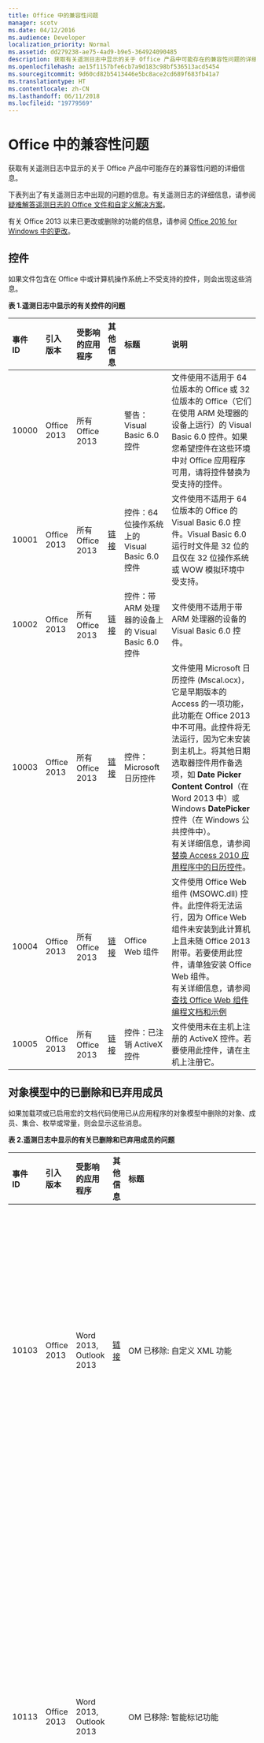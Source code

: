 ```yaml
---
title: Office 中的兼容性问题
manager: scotv
ms.date: 04/12/2016
ms.audience: Developer
localization_priority: Normal
ms.assetid: dd279238-ae75-4ad9-b9e5-364924090485
description: 获取有关遥测日志中显示的关于 Office 产品中可能存在的兼容性问题的详细信息。
ms.openlocfilehash: ae15f1157bfe6cb7a9d183c98bf536513acd5454
ms.sourcegitcommit: 9d60cd82b5413446e5bc8ace2cd689f683fb41a7
ms.translationtype: HT
ms.contentlocale: zh-CN
ms.lasthandoff: 06/11/2018
ms.locfileid: "19779569"
---
```

# <a name="compatibility-issues-in-office"></a>Office 中的兼容性问题

获取有关遥测日志中显示的关于 Office 产品中可能存在的兼容性问题的详细信息。
  
下表列出了有关遥测日志中出现的问题的信息。有关遥测日志的详细信息，请参阅[疑难解答遥测日志的 Office 文件和自定义解决方案](troubleshooting-office-files-and-custom-solutions-with-the-telemetry-log.md)。
  
有关 Office 2013 以来已更改或删除的功能的信息，请参阅 [Office 2016 for Windows 中的更改](https://technet.microsoft.com/library/mt715497%28v=office.16%29.aspx)。
  
## <a name="controls"></a>控件
<a name="OEV_CompatIssues_Controls"> </a>

如果文件包含在 Office 中或计算机操作系统上不受支持的控件，则会出现这些消息。
  
**表 1.遥测日志中显示的有关控件的问题**

|**事件 ID**|**引入版本**|**受影响的应用程序**|**其他信息**|**标题**|**说明**|
|:-----|:-----|:-----|:-----|:-----|:-----|
|10000  <br/> |Office 2013  <br/> |所有 Office 2013  <br/> ||警告：Visual Basic 6.0 控件  <br/> |文件使用不适用于 64 位版本的 Office 或 32 位版本的 Office（它们在使用 ARM 处理器的设备上运行）的 Visual Basic 6.0 控件。如果您希望控件在这些环境中对 Office 应用程序可用，请将控件替换为受支持的控件。  <br/> |
|10001  <br/> |Office 2013  <br/> |所有 Office 2013  <br/> |[链接](http://msdn.microsoft.com/zh-CN/vbasic/ms788708.aspx) <br/> |控件：64 位操作系统上的 Visual Basic 6.0 控件  <br/> |文件使用不适用于 64 位版本的 Office 的 Visual Basic 6.0 控件。Visual Basic 6.0 运行时文件是 32 位的且仅在 32 位操作系统或 WOW 模拟环境中受支持。  <br/> |
|10002  <br/> |Office 2013  <br/> |所有 Office 2013  <br/> |[链接](http://msdn.microsoft.com/zh-CN/vbasic/ms788708.aspx) <br/> |控件：带 ARM 处理器的设备上的 Visual Basic 6.0 控件  <br/> |文件使用不适用于带 ARM 处理器的设备的 Visual Basic 6.0 控件。  <br/> |
|10003  <br/> |Office 2013  <br/> |所有 Office 2013  <br/> |[链接](http://technet.microsoft.com/zh-CN/library/cc179181.aspx) <br/> |控件：Microsoft 日历控件  <br/> |文件使用 Microsoft 日历控件 (Mscal.ocx)，它是早期版本的 Access 的一项功能，此功能在 Office 2013 中不可用。此控件将无法运行，因为它未安装到主机上。将其他日期选取器控件用作备选项，如 **Date Picker Content Control**（在 Word 2013 中）或 Windows **DatePicker** 控件（在 Windows 公共控件中）。  <br/> 有关详细信息，请参阅[替换 Access 2010 应用程序中的日历控件](http://msdn.microsoft.com/library/dc6ba80d-b1fa-4596-b484-5e729cae4d70)。  <br/> |
|10004  <br/> |Office 2013  <br/> |所有 Office 2013  <br/> |[链接](http://support.microsoft.com/kb/972129) <br/> |Office Web 组件  <br/> |文件使用 Office Web 组件 (MSOWC.dll) 控件。此控件将无法运行，因为 Office Web 组件未安装到此计算机上且未随 Office 2013 附带。若要使用此控件，请单独安装 Office Web 组件。  <br/> 有关详细信息，请参阅[查找 Office Web 组件编程文档和示例](http://support.microsoft.com/kb/319793) <br/> |
|10005  <br/> |Office 2013  <br/> |所有 Office 2013  <br/> |[链接](http://office.microsoft.com/en-us/access-help/embedded-object-and-activex-control-policy-settings-error-HA101825674.aspx?CTT=1) <br/> |控件：已注销 ActiveX 控件  <br/> |文件使用未在主机上注册的 ActiveX 控件。若要使用此控件，请在主机上注册它。  <br/> |
   
## <a name="removed-and-deprecated-members-in-the-object-model"></a>对象模型中的已删除和已弃用成员
<a name="OEV_CompatIssues_Removed"> </a>

如果加载项或已启用宏的文档代码使用已从应用程序的对象模型中删除的对象、成员、集合、枚举或常量，则会显示这些消息。 
  
**表 2.遥测日志中显示的有关已删除和已弃用成员的问题**

|**事件 ID**|**引入版本**|**受影响的应用程序**|**其他信息**|**标题**|**说明**|
|:-----|:-----|:-----|:-----|:-----|:-----|
|10103  <br/> |Office 2013  <br/> |Word 2013, Outlook 2013  <br/> |[链接](http://support.microsoft.com/kb/2445062) <br/> |OM 已移除: 自定义 XML 功能  <br/> | 自定义 XML 功能已从 Word 中移除。 以下方法和属性已被隐藏，如果访问它们，则将返回运行时错误：<br/><br/>- **XMLNodes.Add** 方法  <br/>- **Document.XMLHideNamespaces** 属性  <br/>- **Document.XMLSaveDataOnly** 属性  <br/>- **Document.XMLSchemaViolations** 属性  <br/>- **XMLSchemaViolations** 对象及其所有成员  <br/>- **XMLSchemaViolation** 对象及其所有成员  <br/>如果指定 **WdTaskPanes** 枚举的 **wdTaskPaneXMLStructure** 常量 (5)，则为 - **Application.TaskPanes**  <br/>- **Options.PrintXMLTag** 属性  <br/>- **View.ShowXMLMarkup** 属性  <br/>- **XMLChildNodeSuggestions** 集合及其所有成员  <br/>- **XMLChildNodeSuggestion** 对象及其所有成员  <br/>- **Selection.XMLParentNode** 属性  <br/>- **Range.XMLParentNode** 属性  <br/> |
|10113  <br/> |Office 2013  <br/> |Word 2013, Outlook 2013  <br/> ||OM 已移除: 智能标记功能  <br/> | 从 Word 中删除 SmartTags 功能。以下方法和属性已被隐藏，如果访问它们，则将返回运行时错误：<br/>- **SmartTag** 对象和成员  <br/>- **SmartTags** 集合和成员  <br/>- **SmartTagAction** 对象和成员  <br/>- **SmartTagActions** 集合和成员  <br/>- **SmartTagType** 对象和成员  <br/>- **SmartTagTypes** 集合和成员  <br/>- **XMLNode.SmartTag** 属性  <br/><br/>  以下方法已被隐藏，如果访问它们，则将自行失败：  <br/>- **Document.CheckNewSmartTags** 方法  <br/>- **Document.RecheckSmartTags** 方法  <br/>- **Document.RemoveSmartTags** 方法  <br/><br/>以下属性已被隐藏，如果访问它们，则将始终返回 False：  <br/>- **Document.EmbedSmartTags** 属性  <br/>- **Document.SmartTagsAsXMLProps** 属性  <br/>- **Options.LabelSmartTags** 属性  <br/>- **Options.DisplaySmartTagButtons** 属性  <br/>- **EmailOptions.EmbedSmartTag** 属性  <br/><br/>以下属性已被隐藏，如果访问它们，则将始终返回 True：  <br/>- **View.DisplaySmartTags** 属性<br/><br/>  以下属性已被隐藏，如果访问它们，则将始终返回一个空集合：  <br/>- **Application.SmartTagTypes** 属性  <br/>- **Document.SmartTags** 属性  <br/>- **Range.SmartTags** 属性  <br/>- **Selection.SmartTags** 属性  <br/> |
|10115  <br/> |Office 2013  <br/> |Word 2013、Outlook 2013  <br/> ||OM 已移除: AutoSummary 功能  <br/> | 已从 Word 中删除 AutoSummary 功能。以下方法和属性已被隐藏，如果访问它们，则将返回运行时错误：<br/>- **Document.AutoSummarize** 方法  <br/>- **Document.ShowSummary** 属性  <br/>- **Document.SummaryViewMode** 属性  <br/>- **Document.SummaryLength** 属性  <br/> |
|10116  <br/> |Office 2013  <br/> |Word 2013, Outlook 2013  <br/> ||OM 已移除: 条码功能  <br/> | 从 Word 中删除信封的 Barcode 功能。以下属性已被隐藏，如果访问它们，则将始终返回 FALSE：<br/>- **Envelope.DefaultPrintBarCode** 属性  <br/>- **MailingLabel.DefaultPrintBarCode** 属性  <br/> |
|10117  <br/> |Office 2013  <br/> |Word 2013, Outlook 2013  <br/> ||OM 已移除: Window.DocumentMapPercentWidth 属性  <br/> |**Window.DocumentMapPercentWidth** 属性已在 Word 中隐藏。 如果访问此属性，则将引发运行时错误。  <br/> |
|10122  <br/> |Office 2013  <br/> |Word 2013, Outlook 2013  <br/> ||OM 已移除: Application.FileSearch  <br/> |已从 Office 2007 中删除 **Application.FileSearch**。如果访问此属性，则将返回错误。若要解决此问题，请使用 [FileSystemObject](http://msdn.microsoft.com/library/7ad2dad3-c6d8-90a6-77a5-c712da8316f3%28Office.15%29.aspx) 以递归方式搜索目录来查找特定文件。  <br/> |
|10145  <br/> |Office 2013  <br/> |Excel 2013  <br/> ||OM 已移除: Application.FileSearch  <br/> |在 Office 2007 中删除 **Application.FileSearch** 属性。如果访问此属性，则将返回错误。若要解决此问题，请使用 [FileSystemObject](http://msdn.microsoft.com/library/7ad2dad3-c6d8-90a6-77a5-c712da8316f3%28Office.15%29.aspx) 以递归方式搜索目录来查找特定文件。  <br/> |
|10154  <br/> |Office 2013  <br/> |Excel 2013  <br/> ||OM 已移除: 智能标记功能  <br/> | 从 Excel 中删除 SmartTags 功能。以下属性已被隐藏，如果访问它们，则将始终返回 FALSE：  <br/>- **Application.SmartTagRecognizers** 属性  <br/><br/>以下方法和属性已被隐藏，如果访问它们，则将返回运行时错误：  <br/>- **SmartTag** 对象和成员  <br/>- **SmartTags** 集合和成员  <br/>- **SmartTagAction** 对象和成员  <br/>- **SmartTagActions** 集合和成员  <br/>- **SmartTagOptions** 集合和成员  <br/>- **SmartTagRecognizer** 对象和成员  <br/>- **SmartTagRecognizers** 集合和成员  <br/><br/>  以下方法已被隐藏，如果访问它们，则将自行失败：  <br/>- **Workbook.RecheckSmartTags** 方法  <br/><br/>以下属性已被隐藏，如果访问它们，则将始终返回一个空集合：  <br/>- **Workbook.SmartTagOptions** 属性  <br/>- **Worksheet.SmartTags** 属性  <br/>- **Range.SmartTags** 属性  <br/>- **IRange.SmartTags** 属性  <br/>- **DialogSheet.SmartTags** 属性  <br/>- **IDialogSheet.SmartTags** 属性  <br/> |
|10155  <br/> |Office 2013  <br/> |所有 Office 2013  <br/> ||OM 已移除: ToolbarButton.Edit 方法  <br/> |已删除 CommandBar 按钮编辑器。如果调用它，则此方法自行失败。可使用 [CommandBarButton.PasteFace](http://msdn.microsoft.com/library/1c4179c4-b6b5-527f-5027-25ced8ee907d%28Office.15%29.aspx) 方法或使用 [CommandBarButton.Picture](http://msdn.microsoft.com/library/b9a2d133-23a8-ac09-8b8b-08eda1210717%28Office.15%29.aspx) 和 [CommandBarButton.Mask](http://msdn.microsoft.com/library/de7179ac-6b39-2323-d84a-23abe3ed3167%28Office.15%29.aspx) 属性将自定义图像应用于旧的 CommandBar 按钮。  <br/> |
|10159  <br/> |Office 2016  <br/> |Word  <br/> ||OM 已禁用：SkyDriveSignInOption  <br/> |SkyDriveSignInOption 已禁用。改为使用 CloudSignInOption。  <br/> |
   
## <a name="behavior-changes-in-the-object-model"></a>对象模型中的行为更改
<a name="OEV_CompatIssues_Changed"> </a>

如果外接程序或已启用宏的文档代码使用其行为与早期版本的 Office 中的行为不同的对象、成员、集合、枚举或常量，则会显示这些消息。
  
**表 3. 遥测日志中显示的有关行为更改的问题**

|**事件 ID**|**引入版本**|**受影响的应用程序**|**其他信息**|**标题**|**说明**|
|:-----|:-----|:-----|:-----|:-----|:-----|
|10156  <br/> |Office 2016  <br/> |Word  <br/> ||OM 行为更改：检测到使用保存事件  <br/> |兼容性检查器检测到使用保存事件，这可能会在实时共同创作中导致不需要的体验。由于这些应用场景中的保存频率更高，您的解决方案在实时共同创作中可能无法按预期工作。我们建议在频繁保存期间调整限制的解决方案。或者，使用组策略禁用实时共同创作。  <br/> |
|10160  <br/> |Office 2016  <br/> |Word、Excel、PowerPoint  <br/> ||OM 行为更改：Application.DisplayDocumentInformationPanel  <br/> |作为 InfoPath 产品弃用的一部分，文档信息面板已被弃用。查询此属性将始终返回 false。对此属性的设置因应用程序而异。将其设置为 true 将显示 Word 和 PowerPoint 的属性面板，但对 Excel 不执行任何操作。将其设置为 false 不对所有应用执行任何操作。  <br/> |
|10161  <br/> |Office 2016  <br/> |Word  <br/> ||OM 行为更改：ContentControl.DropdownListEntries  <br/> |作为 InfoPath 产品弃用的一部分，文档信息面板已被弃用。针对 SharePoint 查阅属性时，不再支持此 API 的行为。它按预期与其他类型的列表条目合作。  <br/> |
|10157  <br/> |Office 2016  <br/> |PowerPoint  <br/> ||OM 行为更改：Presentation.InMergeMode 属性  <br/> |将共同创作替换为新冲突解决方案窗口时，在文档窗口中显示旧合并模式。如果在这种情况下访问，则 Presentation.InMergeMode 属性将返回 False。  <br/> |
|10106  <br/> |Office 2013  <br/> |Excel 2013  <br/> ||OM 行为更改: Application.FormulaBarHeight 属性  <br/> |[Application.FormulaBarHeight 属性 (Excel)](http://msdn.microsoft.com/library/ff377046-06cb-9cf7-32f5-773da447c184%28Office.15%29.aspx) 属性已被更改。如果访问此属性，则将读取和编写与 Excel 中的活动窗口关联的编辑栏的高度。若要在 Excel 中更改另一个窗口的编辑栏高度，请在激活此窗口后设置 **Application.FormulaBarHeight** 属性。  <br/> |
|10107  <br/> |Office 2013  <br/> |Excel 2013  <br/> ||OM 行为更改: Workbook.Protect 方法  <br/> |无法在 Excel 中保护窗口结构（高度、宽度、最小化状态或最大化状态）。如果调用，则 [Workbook.Protect 方法 (Excel)](http://msdn.microsoft.com/library/0e270b93-7b0b-cc68-c7c0-4002024f4292%28Office.15%29.aspx) 方法不会保护工作簿窗口结构，不管 Windows 参数的值如何。  <br/> |
|10140  <br/> |Office 2013  <br/> |Word 2013, Outlook 2013  <br/> ||OM 行为更改: Table.AllowPageBreaks  <br/> |**Table.AllowPageBreaks** 属性已被隐藏且始终返回 True。若要实现相同的行为，请使用 [ParagraphFormat.KeepTogether 属性 (Word)](http://msdn.microsoft.com/library/7cc4cade-f986-8dad-a1b3-e1fade4c6825%28Office.15%29.aspx) 和 [ParagraphFormat.KeepWithNext 属性 (Word)](http://msdn.microsoft.com/library/5fc8ad97-d839-7837-04c7-dac2efe1d1c2%28Office.15%29.aspx) 属性。  <br/> |
   
## <a name="hidden-members-in-the-object-model"></a>对象模型中的已隐藏成员
<a name="OEV_CompatIssues_Hidden"> </a>

如果加载项或已启用宏的文档代码使用已在应用程序的对象模型中隐藏的对象、成员、集合、枚举或常量，则会显示这些消息。
  
**表 4. 遥测日志中显示的有关隐藏成员的问题**

|**事件 ID**|**引入版本**|**受影响的应用程序**|**其他信息**|**标题**|**说明**|
|:-----|:-----|:-----|:-----|:-----|:-----|
|10158  <br/> |Office 2016  <br/> |Excel  <br/> ||OM 已隐藏：Presentation.WorksheetFunction.Forecast（所有）方法  <br/> |WorksheetFunction.Forecast 方法已隐藏。如果调用，则该方法的行为类似于在 Excel 2013 中的行为。它保留部分对象模型以实现向后兼容，但您应该在新的应用程序中使用 WorksheetFunction.Forecast_Linear。  <br/> |
|10109  <br/> |Office 2013  <br/> |Word 2013, Outlook 2013  <br/> ||OM 已隐藏: Document.UpdateSummaryProperties 方法  <br/> |AutoSummary 功能已从 Word 中移除。 如果调用 **Document.UpdateSummaryProperties** 方法，则将引发运行时错误。  <br/> |
|10110  <br/> |Office 2013  <br/> |Word 2013, Outlook 2013  <br/> ||OM 已隐藏: Comment.Delete 方法  <br/> |注释器可以直接答复 Word 中的其他注释。如果调用 **Comment.Delete** 方法，则此方法会删除单个注释并在文档中保留所有答复，这与早期版本的 Office 的功能类似。若要删除注释的整个线程，请使用 **Comment.DeleteRecursively** 方法。若要答复注释，请使用 **Comment.Replies.Add** 方法。  <br/> |
|10111  <br/> |Office 2013  <br/> |Word 2013, Outlook 2013  <br/> ||OM 已隐藏: Comment.Author 属性  <br/> |Word 中的注释现已与联系人关联。如果访问 **Comment.Author** 属性，则其行为将类似于早期版本的 Office 的行为。若要访问注释器的名称，请使用与注释关联的 **Contact** 对象的 Name 属性。  <br/> |
|10112  <br/> |Office 2013  <br/> |Word 2013, Outlook 2013  <br/> ||OM 已隐藏: Comment.Initial 属性  <br/> |默认情况下，注释器的缩写不会与 Word 中的注释一起显示。如果访问 **Comment.Initial** 属性，则其行为将类似于早期版本的 Office 的行为。但是，打印的文档仍显示注释的缩写。  <br/> |
|10114  <br/> |Office 2013  <br/> |Word 2013, Outlook 2013  <br/> ||OM 已隐藏: Comment.ShowTip 属性  <br/> |默认情况下，显示与 Word 中的注释关联的屏幕提示。如果访问 **Comment.ShowTip** 属性，则始终返回 FALSE。  <br/> |
|10118  <br/> |Office 2013  <br/> |Word 2013、Outlook 2013  <br/> ||OM 已隐藏: Options.BackgroundOpen 属性  <br/> |无法在 Word 中的后台打开大型 Web 文档。如果访问 [Options.BackgroundOpen Property (Word)](http://msdn.microsoft.com/library/eff86857-9b2b-2e38-17cc-17c0f6f06c06%28Office.15%29.aspx) 属性，则始终返回 FALSE 且不能将其设置为任何其他值。  <br/> |
|10119  <br/> |Office 2013  <br/> |Word 2013, Outlook 2013  <br/> ||OM 已隐藏: Document.ApplyQuickStyleSet 方法  <br/> |已在 Word 中隐藏 **Document.ApplyQuickStyleSet** 方法。如果调用此方法，则它将通过更改文档的样式集来继续起到在 Office 2007 中一样的作用。若要使用 Office 2010 以及更高版本的新功能，请替换为 [Document.ApplyQuickStyleSet2 方法 （Word）](http://msdn.microsoft.com/library/7ed6e6ac-fe0f-388e-65fa-edd711d30926%28Office.15%29.aspx) 方法。  <br/> |
|10120  <br/> |Office 2013  <br/> |Word 2013, Outlook 2013  <br/> ||OM 已隐藏: Document.SaveAs 方法  <br/> |"另存为"功能的行为类似于早期版本的 Word 的行为。 如果调用，则 **Document.SaveAs** 方法的行为类似于在 Office 2007 中的行为。 此外，将 **SaveAs2** 方法添加到包含 Office 2010 中引入的属性的 Document 对象。 若要使用 Office 2010 以及更高版本的新功能，请将 **Document.SaveAs** 方法替换为 [Document.SaveAs2 方法 (Word)](http://msdn.microsoft.com/library/aa491007-0e31-26f5-3a5e-477381529b6e%28Office.15%29.aspx)。  <br/> |
|10121  <br/> |Office 2013  <br/> |Word 2013, Outlook 2013  <br/> ||OM 已隐藏: Assistant 和 AnswerWizard 功能  <br/> | 已在 Word 中隐藏 Assistant 和 AnswerWizard 功能。  <br/><br/>以下属性已被隐藏但保留部分对象模型以实现向后兼容。建议不要在新的 Office 解决方案中使用它们：  <br/>- **Application.Assistant** 属性  <br/>- **Application.AnswerWizard** 属性  <br/><br/>将隐藏下列属性。 如果访问它们，则将返回运行时错误：  <br/>- **Global.Assistant** 属性  <br/>- **Global.AnswerWizard** 属性  <br/> |
|10123  <br/> |Office 2013  <br/> |Word 2013, Outlook 2013  <br/> ||OM 已隐藏: Options.WPHelp  <br/> |**Options.WPHelp** 属性已被隐藏。  <br/> |
|10124  <br/> |Office 2013  <br/> |Word 2013, Outlook 2013  <br/> ||OM 已隐藏: Options.SetWPHelpOptions  <br/> |**Options.SetWPHelpOptions** 属性已被隐藏。如果访问此属性，则将返回错误。  <br/> |
|10125  <br/> |Office 2013  <br/> |Word 2013, Outlook 2013  <br/> ||OM 已隐藏: Options.WPDocNavKeys  <br/> |**Options.WPDocNavKeys** 属性已被隐藏。如果访问此属性，则将始终返回 False。  <br/> |
|10126  <br/> |Office 2013  <br/> |Word 2013, Outlook 2013  <br/> ||OM 已隐藏: Options.BlueScreen  <br/> |**Options.BlueScreen** 属性已被隐藏。如果访问此属性，则将始终返回 False。  <br/> |
|10127  <br/> |Office 2013  <br/> |Word 2013, Outlook 2013  <br/> ||OM 已隐藏: Options.AllowFastSave  <br/> |**Options.AllowFastSave** 已被隐藏。<br/> |
|10128  <br/> |Office 2013  <br/> |Word 2013, Outlook 2013  <br/> ||OM 已隐藏: Application.DisplayStatusBar  <br/> |**Application.DisplayStatusBar** 属性已被隐藏。改用 **Application.CommandBars("Status Bar")** Visible。  <br/> |
|10129  <br/> |Office 2013  <br/> |Word 2013Outlook 2013  <br/> ||OM 已隐藏: Document.HTMLProject  <br/> |**Document.HTMLProject** 已被隐藏。如果访问此属性，则将返回错误。  <br/> |
|10130  <br/> |Office 2013  <br/> |Word 2013, Outlook 2013  <br/> ||OM 已隐藏: Document.Versions  <br/> |删除版本功能，因此将隐藏 **Document.Versions** 属性。如果访问此属性，则将返回错误。  <br/> |
|10131  <br/> |Office 2013  <br/> |Word 2013, Outlook 2013  <br/> ||OM 已隐藏: Document.Route  <br/> |删除传送名单功能，因此将隐藏 **Document.Route** 方法。如果访问方法，则将返回错误。  <br/> |
|10132  <br/> |Office 2013  <br/> |Word 2013, Outlook 2013  <br/> ||OM 已隐藏: Document.HasRoutingSlip  <br/> |删除传送名单功能，因此将隐藏 **Document.HasRoutingSlip** 属性。如果访问此属性，则将返回错误。  <br/> |
|10133  <br/> |Office 2013  <br/> |Word 2013, Outlook 2013  <br/> ||OM 已隐藏: Document.Routed  <br/> |删除传送名单功能，因此将隐藏 **Document.Routed** 属性。如果访问此属性，则将返回错误。  <br/> |
|10134  <br/> |Office 2013  <br/> |Word 2013、Outlook 2013  <br/> ||OM 已隐藏: Document.RoutingSlip  <br/> |删除传送名单功能，因此将隐藏 **Document.RoutingSlip** 属性。如果访问此属性，则将返回错误。  <br/> |
|10135  <br/> |Office 2013  <br/> |Word 2013, Outlook 2013  <br/> ||OM 已隐藏: 图表 OM  <br/> | **Diagram** 对象以及与 **Diagram** 对象关联的属性和方法已被隐藏。如果访问它们，则以下成员会生成错误：<br/>- **Shapes.AddDiagram** <br/>- **Shape.Diagram** <br/>- **Shape.DiagramNode** <br/>- **Shape.HasDiagram** <br/>- **ShapeHasDiagramNode** <br/>- **ShapeRange.DiagramNode** <br/>- **ShapeRange.HasDiagram** <br/>- **ShapeRange.HasDiagramNode** <br/> |
|10136  <br/> |Office 2013  <br/> |Word 2013, Outlook 2013  <br/> ||OM 已隐藏: ShapeRange.Activate  <br/> | 隐藏 Word 图片对象，因此还将隐藏用于将图片转换为 Word 图片对象的方法。这些方法包括：  <br/>- **InlineShape.Activate** <br/>- **Shape.Activate** <br/>- **ShapeRange.Activate** <br/><br/>  如果使用这些方法，则将生成错误。  <br/> |
|10137  <br/> |Office 2013  <br/> |Word 2013, Outlook 2013  <br/> ||OM 已隐藏: Shape.Activate  <br/> | 隐藏 Word 图片对象，因此还将隐藏用于将图片转换为 Word 图片对象的方法。这些方法包括：  <br/>- **InlineShape.Activate** <br/>- **Shape.Activate** <br/>- **ShapeRange.Activate** <br/><br/>如果使用这些方法，则将生成错误。  <br/> |
|10138  <br/> |Office 2013  <br/> |Word 2013, Outlook 2013  <br/> ||OM 已隐藏: InlineShape.Activate  <br/> | 隐藏 Word 图片对象，因此还将隐藏用于将图片转换为 Word 图片对象的方法。这些方法包括：  <br/>- **InlineShape.Activate** <br/>- **Shape.Activate** <br/>- **ShapeRange.Activate** <br/><br/>如果使用这些方法，则将生成错误。  <br/> |
|10139  <br/> |Office 2013  <br/> |Word 2013  <br/> ||OM 已隐藏: Shapes.AddChart  <br/> |**Shapes.AddChart** 方法已被因此。它保留部分对象模型以实现向后兼容，但不应在新的应用程序中使用它。改用 **Shapes.AddChart2** 方法。  <br/> <br/>**注意**：**Shapes.AddChart2** 方法将默认标题应用于新图表。 如果需要在将图表添加到文件后更改图表的标题，请使用 **Chart.ChartTitle** 属性或手动编辑标题。           |
|10141  <br/> |Office 2013  <br/> |Word 2013, Outlook 2013  <br/> ||OM 已隐藏: Application.ShowWindowsInTaskbar  <br/> |**Application.ShowWindowinTaskbar** 属性已被隐藏。如果访问此属性，则将始终返回 True。  <br/> |
|10142  <br/> |Office 2013  <br/> |Word 2013, Outlook 2013  <br/> ||OM 已隐藏: HangulHanjaConversionDictionaries.BuiltinDictionary  <br/> |**HangulHanjaConversionDictionaries.BuiltinDictionary** 属性已被隐藏。如果访问此属性，则将返回 Null。  <br/> |
|10143  <br/> |Office 2013  <br/> |Word 2013, Outlook 2013  <br/> ||OM 已隐藏: Template.AutoTextEntries  <br/> |自动图文集现在是一类构建基块。您可以使用 [Template.BuildingBlockEntries 属性 (Word)](http://msdn.microsoft.com/library/498280ab-a174-7b11-92af-afec477c44be%28Office.15%29.aspx) 或 [Template.BuildingBlockTypes 属性 (Word)](http://msdn.microsoft.com/library/9250d107-4943-c0bf-b11d-08aded886ef2%28Office.15%29.aspx) 属性访问构建基块。  <br/> 默认情况下，自动图文集将保存在 normal.dotm 中  <br/> |
|10144  <br/> |Office 2013  <br/> |Word 2013, Outlook 2013  <br/> ||OM 已隐藏: View.RevisionsMode  <br/> |**View.RevisionsMode** 属性已被隐藏。请改用 [View.MarkupMode 属性 (Word)](http://msdn.microsoft.com/library/2db71940-c39d-b8ec-2732-f3f406af3b7d%28Office.15%29.aspx) 属性。  <br/> |
|10146  <br/> |Office 2013  <br/> |Excel 2013  <br/> ||OM 已隐藏: ISlicerCache.ClearManualFilter  <br/> |已将 ISlicerCache 对象的方法 **ClearManualFilter** 标记为隐藏。它保留部分对象模型以实现向后兼容，但不应在新的应用程序中使用它。  <br/> |
|10147  <br/> |Office 2013  <br/> |Excel 2013  <br/> ||OM 已隐藏: _Application.ShowWindowsInTaskbar  <br/> |属性 **\_Application.ShowWindowsInTaskbar** 已被隐藏。 它保留部分对象模型以实现向后兼容，但不应在新的应用程序中使用它。  <br/> |
|10148  <br/> |Office 2013  <br/> |Excel 2013  <br/> ||OM 已隐藏: _Application.SaveISO8601Dates  <br/> |属性 **\_Application.SaveISO8601Dates** 已被隐藏。 它保留部分对象模型以实现向后兼容，但不应在新的应用程序中使用它。  <br/> |
|10149  <br/> |Office 2013  <br/> |Excel 2013  <br/> ||OM 已隐藏: SlicerCache.ClearManualFilter  <br/> |已将 SlicerCache 对象的方法 **ClearManualFilter** 标记为隐藏。它保留部分对象模型以实现向后兼容，但不应在新的应用程序中使用它。  <br/> |
|10150  <br/> |Office 2013  <br/> |Excel 2013  <br/> ||OM 已隐藏: _Application.Assistant  <br/> |属性 **\_Application.Assistant** 已被隐藏。 它保留部分对象模型以实现向后兼容，但不应在新的应用程序中使用它。  <br/> |
|10151  <br/> |Office 2013  <br/> |Excel 2013  <br/> ||OM 已隐藏: _Application.AnswerWizard  <br/> |属性 **\_Application.Assistant** 已被隐藏。 如果访问此属性，则将返回运行时错误。  <br/> |
|10152  <br/> |Office 2013  <br/> |Excel 2013  <br/> ||OM 已隐藏: _Global.Assistant  <br/> |属性 **\_Global.Assistant** 已被隐藏。 它保留部分对象模型以实现向后兼容，但不应在新的应用程序中使用它。  <br/> |
|10153  <br/> |Office 2013  <br/> |Excel 2013  <br/> ||OM 已隐藏: Shapes.AddChart  <br/> |**Shapes.AddChart** 方法已被因此。它保留部分对象模型以实现向后兼容，但不应在新的应用程序中使用它。改用 **Shapes.AddChart2** 方法。  <br/> <br/>**注意**：**Shapes.AddChart2** 方法将默认标题应用于新图表。 如果需要在将图表添加到文件后更改图表的标题，请使用 **Chart.ChartTitle** 属性或手动编辑标题。           |
   
## <a name="see-also"></a>另请参阅

- [Office 中的兼容性和遥测](http://technet.microsoft.com/library/f1a9a3c6-a3d3-44c6-aec8-14cd834ebaeb) 
- [Office 开发人员中心](http://msdn.microsoft.com/zh-CN/office/aa905340.aspx)
- [疑难解答遥测日志的 Office 文件和自定义解决方案](troubleshooting-office-files-and-custom-solutions-with-the-telemetry-log.md)
- [Office 应用程序兼容性论坛](http://social.technet.microsoft.com/Forums/officesetupdeploy/threads)
    

